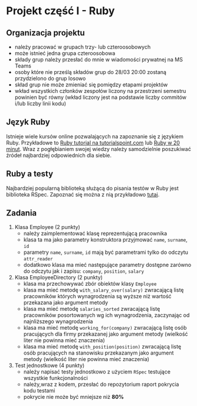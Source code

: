 # Projekt część I - Ruby

## Organizacja projektu
* należy pracować w grupach trzy- lub czteroosobowych
* może istnieć jedna grupa czteroosobowa
* składy grup należy przesłać do mnie w wiadomości prywatnej na MS Teams
* osoby które nie prześlą składów grup do 28/03 20:00 zostaną przydzielono do grup losowo
* skład grup nie może zmieniać się pomiędzy etapami projektów
* wkład wszystkich członków zespołów liczony na przestrzeni semestru powinien być równy (wkład liczony jest na podstawie liczby commitów i/lub liczby linii kodu)

## Język Ruby
Istnieje wiele kursów online pozwalających na zapoznanie się z językiem Ruby. Przykładowe to [Ruby tutorial na tutorialspoint.com](https://www.tutorialspoint.com/ruby/index.htm) lub [Ruby w 20 minut](https://www.ruby-lang.org/pl/documentation/quickstart/). Wraz z pogłębianiem swojej wiedzy należy samodzielnie poszukiwać źródeł najbardziej odpowiednich dla siebie.

## Ruby a testy
Najbardziej popularną biblioteką służącą do pisania testów w Ruby jest biblioteka RSpec. Zapoznać się można z nią przykładowo [tutaj](https://semaphoreci.com/community/tutorials/getting-started-with-rspec).

## Zadania
1. Klasa Employee (2 punkty)
   * należy zaimplementować klasę reprezentującą pracownika
   * klasa ta ma jako parametry konstruktora przyjmować `name`, `surname`, `id`
   * parametry `name`, `surname`, `id` mają być parametrami tylko do odczytu `attr_reader`
   * dodatkowo klasa ma mieć następujące parametry dostępne zarówno do odczytu jak i zapisu: `company`, `position`, `salary`
2. Klasa EmployeeDirectory (2 punkty)
   * klasa ma przechowywać zbór obiektów klasy `Employee`
   * klasa ma mieć metodę `with_salary_over(salary)` zwracającą listę pracowników których wynagrodzenia są wyższe niż wartość przekazana jako argument metody
   * klasa ma mieć metodę `salaries_sorted` zwracającą listę pracowników posortowanych wg ich wynagrodzenia, zaczynając od najnliższego wynagrodzenia
   * klasa ma mieć metodę `working_for(company)` zwracającą listę osób pracujących dla firmy przekazanej jako argument metody (wielkość liter nie powinna mieć znaczenia)
   * klasa ma mieć metodę `with_position(position)` zwracającą listę osób pracujących na stanowisku przekazanym jako argument metody (wielkość liter nie powinna mieć znaczenia)
3. Test jednostkowe (4 punkty)
   * należy napisać testy jednostkowo z użyciem `RSpec` testujące wszystkie funkcjonalności
   * należy,wraz z kodem, przesłać do repozytorium raport pokrycia kodu testami
   * pokrycie nie może być mniejsze niż **80%**